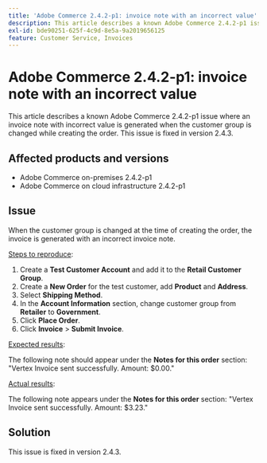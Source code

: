 ```yaml
---
title: 'Adobe Commerce 2.4.2-p1: invoice note with an incorrect value'
description: This article describes a known Adobe Commerce 2.4.2-p1 issue where an invoice note with incorrect value is generated when the customer group is changed while creating the order. This issue is fixed in version 2.4.3.
exl-id: bde90251-625f-4c9d-8e5a-9a2019656125
feature: Customer Service, Invoices
---
```

# Adobe Commerce 2.4.2-p1: invoice note with an incorrect value

This article describes a known Adobe Commerce 2.4.2-p1 issue where an invoice note with incorrect value is generated when the customer group is changed while creating the order. This issue is fixed in version 2.4.3.

## Affected products and versions

* Adobe Commerce on-premises 2.4.2-p1
* Adobe Commerce on cloud infrastructure 2.4.2-p1

## Issue

When the customer group is changed at the time of creating the order, the invoice is generated with an incorrect invoice note.

<u>Steps to reproduce</u>:

1. Create a **Test Customer Account** and add it to the **Retail Customer Group**.
1. Create a **New Order** for the test customer, add **Product** and **Address**.
1. Select **Shipping Method**.
1. In the **Account Information** section, change customer group from **Retailer** to **Government**.
1. Click **Place Order**.
1. Click **Invoice** > **Submit Invoice**.

<u>Expected results</u>:

The following note should appear under the **Notes for this order**  section: "Vertex Invoice sent successfully. Amount: $0.00."

<u>Actual results</u>:

The following note appears under the **Notes for this order** section: "Vertex Invoice sent successfully. Amount: $3.23."

## Solution

This issue is fixed in version 2.4.3.
